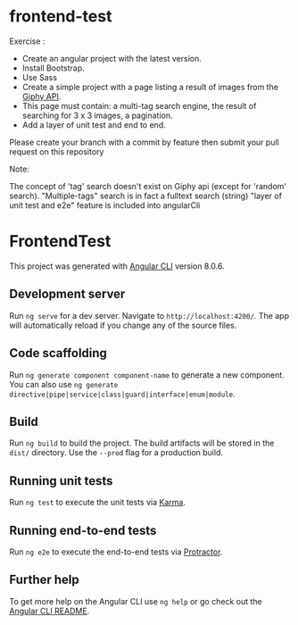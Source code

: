 
# frontend-test

Exercise :

- Create an angular project with the latest version.
- Install Bootstrap.
- Use Sass
- Create a simple project with a page listing a result of images from the [Giphy API](https://developers.giphy.com/).
- This page must contain: a multi-tag search engine, the result of searching for 3 x 3 images, a pagination.
- Add a layer of unit test and end to end.


Please create your branch with a commit by feature then submit your pull request on this repository



Note:

  The concept of 'tag' search doesn't exist on Giphy api (except for 'random' search).
  "Multiple-tags" search is in fact a fulltext search (string)
  "layer of unit test and e2e" feature is included into angularCli 



# FrontendTest

This project was generated with [Angular CLI](https://github.com/angular/angular-cli) version 8.0.6.

## Development server

Run `ng serve` for a dev server. Navigate to `http://localhost:4200/`. The app will automatically reload if you change any of the source files.

## Code scaffolding

Run `ng generate component component-name` to generate a new component. You can also use `ng generate directive|pipe|service|class|guard|interface|enum|module`.

## Build

Run `ng build` to build the project. The build artifacts will be stored in the `dist/` directory. Use the `--prod` flag for a production build.

## Running unit tests

Run `ng test` to execute the unit tests via [Karma](https://karma-runner.github.io).

## Running end-to-end tests

Run `ng e2e` to execute the end-to-end tests via [Protractor](http://www.protractortest.org/).

## Further help

To get more help on the Angular CLI use `ng help` or go check out the [Angular CLI README](https://github.com/angular/angular-cli/blob/master/README.md).
